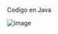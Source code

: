 Codigo en Java

![image](https://user-images.githubusercontent.com/101605501/178861435-f27eb783-804a-48b7-bdfa-3efce6f069b8.png)

